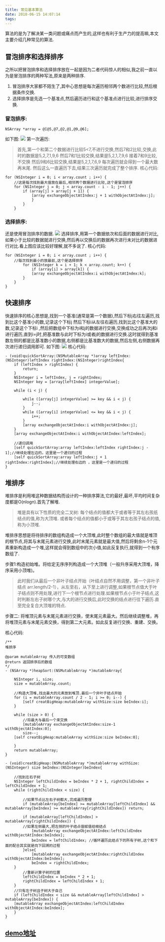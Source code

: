 ```yaml
---
title: 常见基本算法
date: 2018-06-15 14:07:14
tags:
---
```

算法的是为了解决某一类问题或痛点而产生的,这样也有利于生产力的提高嘛,本文主要介绍几种常见的算法.
## 冒泡排序和选择排序
之所以把冒泡排序和选择排序放在一起是因为二者代码惊人的相似,我之前一直以为是冒泡排序的两种写法,原来是两种排序.
1. 冒泡排序大家都不陌生了,其中心思想是每次遍历相邻两个数进行比较,然后根据条件交换.
2. 选择排序是先选一个基准点,然后遍历进行和这个基准点进行比较,进行排序交换.

### 冒泡排序:
```objc
NSArray *array = @[@5,@7,@2,@1,@9,@6];
```
如下图:
![](https://ws1.sinaimg.cn/large/006tKfTcly1fsbus5l9b9j30yy0iq40v.jpg)
第一次遍历:
> 首先,第一个和第二个数据进行比较5<7,不进行交换,然后7和2比较,交换,此时的数据是5,2,7,1,9,6 然后7和1比较交换,结果是5,2,1,7,9,6 接着7和9比较,不交换 然后9和6比较交换,结果是5,2,1,7,6,9  每次遍历就会得到一个最大数再末尾.
然后这么一直遍历下去,结果三次遍历就完成了整个排序.
核心代码:

```objc
for (NSInteger i = 0; i < array.count ; i++) {
    //这是每次找到最大值放在最后,相邻两个数据进行比较,这个是冒泡排序
    for (NSInteger j = 0; j < array.count - i - 1; j++) {
        if (array[j] > array[j + 1]) {
            [array exchangeObjectAtIndex:j + 1 withObjectAtIndex:j];
            }
        }
    }
```
### 选择排序:
还是使用冒泡排序的数据.
![](https://ws4.sinaimg.cn/large/006tKfTcly1fsbveuwmoaj30yw0imjul.jpg)
选择排序,用第一个数据依次和后面的数据进行对比,如果小于比较的数据就进行交换,然后再以交换后的数据再次进行未对比的数据进行对比.看上图应该比较好理解,就不多说了.
核心代码:
```objc
for (NSInteger i = 0; i < array.count ; i++) {
    //每次找到最小的放最前,这个是选择排序
        for (NSInteger k = i + 1; k < array.count; k++) {
            if (array[i] > array[k]) {
            [array exchangeObjectAtIndex:i withObjectAtIndex:k];
        }
    }
}
```
## 快速排序
快速排序的核心思想是,找到一个基准(通常是第一个数据),然后下标j右往左遍历,找到比这个基准小的数,记录这个下标j 然后下标i从左往右遍历,找到比这个基准大的数,记录这个下标i ,然后把数组中下标为i和j的数据进行交换,交换成功之后再次j和i进行遍历,直到i=j时,把基准数与此时下标为i或者j的数据进行交换.这时就得到基准数左侧的都是比基准数小的数据,右侧都是比基准数大的数据,然后左侧,右侧数据再次进行递归调用即可.
如下图:
![](https://ws1.sinaimg.cn/large/006tKfTcly1fsbwu2fpexj30z6154adb.jpg)
核心代码:
```objc
- (void)quickSortArray:(NSMutableArray *)array leftIndex:(NSInteger)leftIndex rightIndex:(NSInteger)rightIndex{
    if (leftIndex > rightIndex) {
        return;
    }
    NSInteger i = leftIndex, j = rightIndex;
    NSInteger key = [array[leftIndex] integerValue];

    while (i < j) {

        while ([array[j] integerValue] >= key && i < j) {
            j--;
        }
        while ([array[i] integerValue] <= key && i < j) {
            i++;
        }
        [array exchangeObjectAtIndex:i withObjectAtIndex:j];
    }
    [array exchangeObjectAtIndex:i withObjectAtIndex:leftIndex];

    //递归调用
    [self quickSortArray:array leftIndex:leftIndex rightIndex:j - 1];//继续处理左边的，这里是一个递归的过程
    [self quickSortArray:array leftIndex:j + 1 rightIndex:rightIndex];//继续处理右边的 ，这里是一个递归的过程
}

```

## 堆排序
堆排序是利用堆这种数据结构而设计的一种排序算法,它的最好,最坏,平均时间复杂度都是O(nlogn).首先了解堆.
> 堆是具有以下性质的完全二叉树: 每个结点的值都大于或者等于其左右孩纸结点的值,称为大顶堆. 或者每个结点的值都小于或等于其左右孩子结点的值,称为小顶堆.

堆排序思想是将待排序的数组构造成一个大顶堆,此时整个数组的最大值就是堆顶的根节点,将其与末尾元素进行交换,此时末尾元素就是最大值,然后将剩余n-1个元素重新构造成一个堆,这样就会得到数组中的次小值,如此反复执行,就得到一个有序数组了.

步骤1:构造初始堆。将给定无序序列构造成一个大顶堆（一般升序采用大顶堆，降序采用小顶堆)。
> 此时我们从最后一个非叶子结点开始（叶结点自然不用调整，第一个非叶子结点 arr.length/2-1），从左至右，从下至上进行调整,如果根节点值大于叶子结点则不用处理,进行下一个根节点进行处理.如果根节点小于叶子结点,这时判断左右子树哪个大,与大的进行交换后,此时交换的结点进行往下遍历.直至完全复合大顶堆的特点.

步骤二: 将堆顶元素与末尾元素进行交换，使末尾元素最大。然后继续调整堆，再将堆顶元素与末尾元素交换，得到第二大元素。如此反复进行交换、重建、交换。

核心代码:
```objc
/**
堆排序

@param mutableArray 传入的可变数组
@return 返回排序后的数组
*/
- (NSArray *)heapSort:(NSMutableArray *)mutableArray{

    NSInteger i, size;
    size = mutableArray.count;

    //构造大顶堆,找出最大的元素放到堆顶.最后一个非叶子结点开始
    for (i = mutableArray.count / 2 - 1; i >= 0; i--) {
        [self creatBigHeap:mutableArray withSize:size beIndex:i];
    }

    while (size > 0) {
        //将最大与最后一个来交换
        [mutableArray exchangeObjectAtIndex:size-1 withObjectAtIndex:0];
        size--;
    [self creatBigHeap:mutableArray withSize:size beIndex:0];

    }
    return mutableArray;
}

- (void)creatBigHeap:(NSMutableArray *)mutableArray withSize:(NSInteger) size beIndex:(NSInteger)beIndex{

    //找到左右子树
    NSInteger leftChildIndex = beIndex * 2 + 1, rightChildIndex = leftChildIndex + 1;
    while (rightChildIndex < size) {

        //如果节点比左右子树都大,完成遍历整理
        if (mutableArray[beIndex] >= mutableArray[leftChildIndex] && mutableArray[beIndex] >= mutableArray[rightChildIndex]) return;

        if (mutableArray[leftChildIndex] > mutableArray[rightChildIndex]) {
        //如果左侧最大,把左侧的叶子结点值赋值给根结点
            [mutableArray exchangeObjectAtIndex:leftChildIndex withObjectAtIndex:beIndex];
            beIndex = leftChildIndex; //循环遍历此结点下的所有子树,这个和下面的配合其实就是向下回溯的过程
        }else{
            [mutableArray exchangeObjectAtIndex:rightChildIndex withObjectAtIndex:beIndex];
            beIndex = rightChildIndex;
    }
        //重新计算子树的位置
        leftChildIndex = beIndex * 2 + 1;
        rightChildIndex = leftChildIndex + 1;
    }
    //只有左子树且子树大于自己
    if (leftChildIndex < size && mutableArray[leftChildIndex] > mutableArray[beIndex]) {
    [mutableArray exchangeObjectAtIndex:leftChildIndex withObjectAtIndex:beIndex];
    }
}

```
## [demo地址](https://github.com/RiversMaJianCheng/blogDemo)

